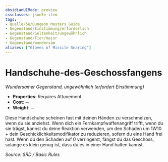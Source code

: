 ```yaml
---
obsidianUIMode: preview
cssclasses: json5e-item
tags:
- Quelle/5e/Dungeon_Masters_Guide
- Gegenstand/Einstimmung/erforderlich
- Gegenstand/Seltenheit/ungewöhnlich
- Gegenstand/Tier/major
- Gegenstand/wundersam
aliases: ["Gloves of Missile Snaring"]
---
```

# Handschuhe-des-Geschossfangens
*Wundersamer Gegenstand, ungewöhnlich (erfordert Einstimmung)*  

- **Properties**: Requires Attunement
- **Cost**: ⏤
- **Weight**: ⏤

Diese Handschuhe scheinen fast mit deinen Händen zu verschmelzen, wenn du sie anziehst. Wenn dich ein Fernkampfwaffenangriff trifft, wenn du sie trägst, kannst du deine Reaktion verwenden, um den Schaden um 1W10 + dein Geschicklichkeitsmodifikator zu reduzieren, sofern du eine Hand frei hast. Wenn du den Schaden auf 0 verringerst, fängst du das Geschoss, solange es klein genug ist, dass du es in einer Hand halten kannst.

*Source: SRD / Basic Rules*